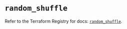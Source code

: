 # `random_shuffle`

Refer to the Terraform Registry for docs: [`random_shuffle`](https://registry.terraform.io/providers/hashicorp/random/3.6.2/docs/resources/shuffle).
